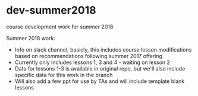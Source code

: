 # dev-summer2018
course development work for summer 2018

Summer 2018 work:
- Info on slack channel; basicly, this includes course lesson modifications based on recommendations following summer 2017 offering
- Currently only includes lessons 1, 3 and 4 - waiting on lesson 2
- Data for lessons 1-3 is available in original repo, but we'll also include specific data for this work in the branch
- Will also add a few ppt for use by TAs and will include template blank lessons
